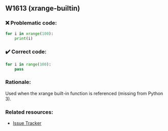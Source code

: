 ## W1613 (xrange-builtin)

### :x: Problematic code:

```python
for i in xrange(100):
    print(i)
```

### :heavy_check_mark: Correct code:

```python
for i in range(100):
    pass
```

### Rationale:

Used when the xrange built-in function is referenced (missing from Python 3).

### Related resources:

- [Issue Tracker](https://github.com/PyCQA/pylint/issues?q=is%3Aissue+%22xrange-builtin%22+OR+%22W1613%22)
